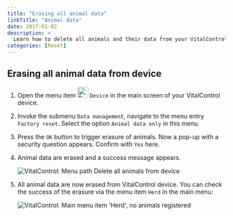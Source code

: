 ```yaml
---
title: "Erasing all animal data"
linkTitle: "Animal data"
date: 2017-01-02
description: >
  Learn how to delete all animals and their data from your VitalControl device.
categories: [Reset]
---
```

## Erasing all animal data from device

1. Open the menu item <img src="/icons/device.svg" width="25" align="bottom" alt="Device" /> `Device` in the main screen of your VitalControl device.

1. Invoke the submenu `Data management`, navigate to the menu entry `Factory reset`. Select the option `Animal data only` in this menu.

1. Press the `OK` button to trigger erasure of animals. Now a pop-up with a security question appears. Confirm with `Yes` here.

1. Animal data are erased and a success message appears.

   ![VitalControl: Menu path Delete all animals from device](../images/eraseanimals.png "Delete all animals")

1. All animal data are now erased from VitalControl device. You can check the success of the erasure via the menu item `Herd` in the main menu:

   ![VitalControl: Main menu item 'Herd', no animals registered](../images/no-animals.png "No animals registered")
